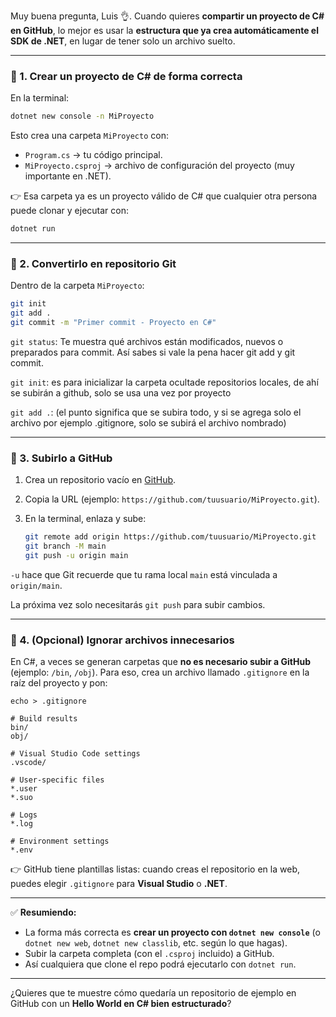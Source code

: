 Muy buena pregunta, Luis 👌.
Cuando quieres **compartir un proyecto de C# en GitHub**, lo mejor es usar la **estructura que ya crea automáticamente el SDK de .NET**, en lugar de tener solo un archivo suelto.

---

### 🔹 1. Crear un proyecto de C# de forma correcta

En la terminal:

```bash
dotnet new console -n MiProyecto
```

Esto crea una carpeta `MiProyecto` con:

* `Program.cs` → tu código principal.
* `MiProyecto.csproj` → archivo de configuración del proyecto (muy importante en .NET).

👉 Esa carpeta ya es un proyecto válido de C# que cualquier otra persona puede clonar y ejecutar con:

```bash
dotnet run
```

---

### 🔹 2. Convertirlo en repositorio Git

Dentro de la carpeta `MiProyecto`:

```bash
git init
git add .
git commit -m "Primer commit - Proyecto en C#"
```

``git status``: Te muestra qué archivos están modificados, nuevos o preparados para commit. Así sabes si vale la pena hacer git add y git commit.

``git init``: es para inicializar la carpeta ocultade repositorios locales, de ahí se subirán a github, solo se usa una vez por proyecto

``git add .``: (el punto significa que se subira todo, y si se agrega solo el archivo por ejemplo .gitignore, solo se subirá el archivo nombrado)

---

### 🔹 3. Subirlo a GitHub

1. Crea un repositorio vacío en [GitHub](https://github.com).
2. Copia la URL (ejemplo: `https://github.com/tuusuario/MiProyecto.git`).
3. En la terminal, enlaza y sube:

   ```bash
   git remote add origin https://github.com/tuusuario/MiProyecto.git
   git branch -M main
   git push -u origin main
   ```
``-u`` hace que Git recuerde que tu rama local ``main`` está vinculada a ``origin/main``.

La próxima vez solo necesitarás ``git push`` para subir cambios.

---

### 🔹 4. (Opcional) Ignorar archivos innecesarios

En C#, a veces se generan carpetas que **no es necesario subir a GitHub** (ejemplo: `/bin`, `/obj`).
Para eso, crea un archivo llamado `.gitignore` en la raíz del proyecto y pon:

``echo > .gitignore``

```
# Build results
bin/
obj/

# Visual Studio Code settings
.vscode/

# User-specific files
*.user
*.suo

# Logs
*.log

# Environment settings
*.env
```

👉 GitHub tiene plantillas listas: cuando creas el repositorio en la web, puedes elegir `.gitignore` para **Visual Studio** o **.NET**.

---

✅ **Resumiendo:**

* La forma más correcta es **crear un proyecto con `dotnet new console`** (o `dotnet new web`, `dotnet new classlib`, etc. según lo que hagas).
* Subir la carpeta completa (con el `.csproj` incluido) a GitHub.
* Así cualquiera que clone el repo podrá ejecutarlo con `dotnet run`.

---

¿Quieres que te muestre cómo quedaría un repositorio de ejemplo en GitHub con un **Hello World en C# bien estructurado**?
